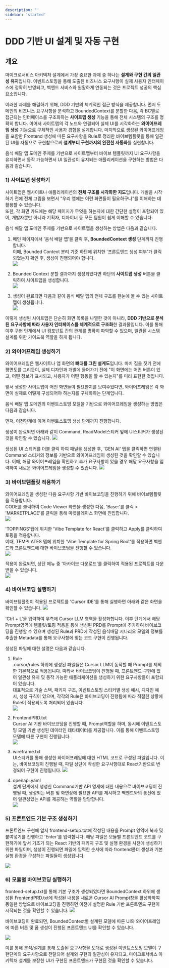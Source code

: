 ```yaml
---
description: ''
sidebar: 'started'
---
```

# DDD 기반 UI 설계 및 자동 구현

## 개요

마이크로서비스 아키텍처 설계에서 가장 중요한 과제 중 하나는 **설계와 구현 간의 일관성 유지**입니다. 이벤트스토밍을 통해 도출된 비즈니스 요구사항이 실제 사용자 인터페이스에 정확히 반영되고, 백엔드 서비스와 원활하게 연동되는 것은 프로젝트 성공의 핵심 요소입니다.

이러한 과제를 해결하기 위해, DDD 기반의 체계적인 접근 방식을 제공합니다. 먼저 도메인의 비즈니스 요구사항을 분석하고 BoundedContext를 분할한 다음, 각 BC별로 접근되는 인터페이스를 구조화하는 **사이트맵 생성** 기능을 통해 전체 시스템의 구조를 명확히 합니다. 이어서 사이트맵의 각 노드와 연결되어 실제 UI를 시각화하는 **와이어프레임 생성** 기능으로 구체적인 사용자 경험을 설계합니다. 마지막으로 생성된 와이어프레임을 포함한 Frontend 생성에 따른 요구사항을 Rule로 정리한 바이브템플릿을 통해 일관된 UI를 자동으로 구현함으로써 **설계부터 구현까지의 완전한 자동화**를 실현합니다.

음식 배달 앱 도메인 주제를 기반으로 사이트맵부터 바이브 템플릿까지 UI 요구사항을 유지하면서 동작 가능하면서 UI 일관성이 유지되는 애플리케이션을 구현하는 방법은 다음과 같습니다.

### 1) 사이트맵 생성하기
사이트맵은 웹사이트나 애플리케이션의 **전체 구조를 시각화한 지도**입니다. 개발을 시작하기 전에 전체 그림을 보면서 "우리 앱에는 이런 화면들이 필요하구나"를 이해하는 데 활용할 수 있습니다. <br>
또한, 각 화면 카드에는 해당 페이지가 무엇을 하는지에 대한 간단한 설명이 포함되어 있어, 개발자뿐만 아니라 기획자, 디자이너 등 모든 팀원이 쉽게 이해할 수 있습니다.

음식 배달 앱 도메인 주제를 기반으로 사이트맵을 생성하는 방법은 다음과 같습니다. <br>

1) 메인 페이지에서 '음식 배달 앱'을 클릭 후, **BoundedContext 생성** 단계까지 진행합니다.<br>
이때, Bounded Context 분리 기준 하단에 위치한 '프론트엔드 생성 여부'가 클릭 되었는지 확인 후, 생성이 진행되어야 합니다.<br>
![](../../src/img/ui-generate/ui-generate-image-1.png)

2) Bounded Context 분할 결과까지 생성되었다면 하단의 **사이트맵 생성** 버튼을 클릭하여 사이트맵을 생성합니다. <br>
![](../../src/img/ui-generate/ui-generate-image-2.png)

3) 생성이 완료되면 다음과 같이 음식 배달 앱의 전체 구조를 한눈에 볼 수 있는 사이트맵이 생성됩니다. <br>
![](../../src/img/ui-generate/ui-generate-image-3.png)

이렇게 생성된 사이트맵은 단순히 화면 목록을 나열한 것이 아니라, **DDD 기반으로 분석된 요구사항에 따라 사용자 인터페이스를 체계적으로 구조화**한 결과물입니다. 이를 통해 이후 구현 단계에서 UI 컴포넌트 간의 관계를 명확히 파악할 수 있으며, 일관된 시스템 설계를 위한 가이드북 역할을 하게 됩니다.

### 2) 와이어프레임 생성하기
와이어프레임은 웹사이트나 앱 화면의 **뼈대를 그린 설계도**입니다. 마치 집을 짓기 전에 평면도를 그리듯이, 실제 디자인과 개발에 들어가기 전에 "이 화면에는 어떤 버튼이 있고, 어떤 정보가 표시되고, 사용자가 어떤 행동을 할 수 있는지"를 미리 표현한 것입니다. 

앞서 생성한 사이트맵이 어떤 화면들이 필요한지를 보여주었다면, 와이어프레임은 각 화면이 실제로 어떻게 구성되어야 하는지를 구체화하는 단계입니다.

음식 배달 앱 도메인의 이벤트스토밍 모델을 기반으로 와이어프레임을 생성하는 방법은 다음과 같습니다.

먼저, 이전단계에 이어 이벤트스토밍 생성 단계까지 진행합니다.

생성이 완료되면 아래와 같이 Command, ReadModel스티커 앞에 UI스티커가 생성된것을 확인할 수 있습니다.
![](../../src/img/ui-generate/ui-generate-image-4.png)


생성된 UI 스티커를 더블 클릭 하여 패널을 생성한 후, 'GEN AI' 탭을 클릭하면 연결된 Command 스티커의 정보를 기반으로 와이어프레임이 생성된 것을 확인할 수 있습니다.
이때, 해당 와이어프레임을 확인하고 추가 요구사항이 있을 경우 해당 요구사항을 입력하여 새로운 와이어프레임을 생성할 수 있습니다.
![](../../src/img/ui-generate/ui-generate-image-5.png)


### 3) 바이브템플릿 적용하기
와이어프레임을 생성한 다음 요구사항 기반 바이브코딩을 진행하기 위해 바이브템플릿을 적용합니다.<br>
CODE를 클릭하여 Code Viewer 화면을 생성한 다음, 'Base:'를 클릭 > 'MARKETPLACE'를 클릭을 통해 마켓플레이스 화면에 진입합니다.<br>
![](../../src/img/ui-generate/ui-generate-4.png)


'TOPPINGS'탭에 위치한 'Vibe Template for React'를 클릭하고 Apply를 클릭하여 토핑을 적용합니다.<br>
이때, TEMPLATES 탭에 위치한 'Vibe Template for Spring Boot'를 적용하면 백엔드와 프론트엔드에 대한 바이브코딩을 진행할 수 있습니다.<br>
![](../../src/img/ui-generate/ui-generate-5.png)

적용이 완료되면, 상단 메뉴 중 '아카이브 다운로드'를 클릭하여 적용된 프로젝트를 다운받을 수 있습니다.<br>
![](../../src/img/ui-generate/ui-generate-6.png)

### 4) 바이브코딩 실행하기
바이브템플릿이 적용된 프로젝트를 'Cursor IDE'를 통해 실행하면 아래와 같은 화면을 확인할 수 있습니다.
![](../../src/img/ui-generate/ui-generate-7.png)

'Ctrl + L'을 입력하여 우측에 Cursor LLM 영역을 활성화합니다. 이후 단계에서 해당 Prompt영역에 템플릿/토핑 적용을 통해 생성된 PRD를 Prompt에 추가하여 바이브코딩을 진행할 수 있으며 생성된 Rule과 PRD에 작성된 음식배달 시나리오 모델의 정보를 추출한 Metadata를 통해 요구사항에 맞는 코드 구현이 진행됩니다.

생성된 파일에 대한 설명은 다음과 같습니다.

1. Rule <br>
    .cursor/rules 하위에 생성된 파일들은 Cursor LLM이 동작할 때 Prompt를 제외한 기본적으로 적용됩니다. 따라서 바이브코딩이 진행될 때, 프론트엔드 구현에 있어 일관성 유지 및 동작 가능한 애플리케이션을 생성하기 위한 요구사항들이 포함되어 있습니다. <br>
    대표적으로 기술 스택, 패키지 구조, 이벤트스토밍 스티커별 생성 예시, 디자인 예시, 생성 규칙이 있으며, 각각의 Rule은 바이브코딩이 진행됨에 따라 적절한 상황에 Rule이 적용되도록 처리되어 있습니다.<br>
    ![](../../src/img/ui-generate/ui-generate-9.png)

2. FrontendPRD.txt <br>
    Cursor AI 기반 바이브코딩을 진행할 때, Prompt역할을 하며, 동시에 이벤트스토밍 모델 기반 생성된 데이터인 데타데이터를 제공합니다. 이를 통해 이벤트스토밍 모델에 따른 구현이 진행됩니다.<br>
    ![](../../src/img/ui-generate/ui-generate-10.png)

3. wireframe.txt <br>
    UI스티커를 통해 생성한 와이어프레임에 대한 HTML 코드로 구성된 파일입니다. 이는, 바이브코딩이 진행될 때, 파일 상단에 작성한 요구사항대로 React기반으로 변경되어 구현이 진행됩니다.
    ![](../../src/img/ui-generate/ui-generate-11.png)

4. openapi.yaml <br>
    설계 단계에서 생성한 Command기반 API 명세에 대한 내용으로 바이브코딩이 진행될 때, 생성되는 버튼 및 화면상에 필요한 API를 제시하고 백엔드와의 통신에 있어 일관성있는 API를 제공하는 역할을 담당합니다.<br>
    ![](../../src/img/ui-generate/ui-generate-12.png)

### 5) 프론트엔드 기본 구조 생성하기
프론트엔드 구현에 앞서 frontend-setup.txt에 작성된 내용을 Prompt 영역에 복사 및 붙여넣기를 진행하고 'Enter'를 입력합니다.
해당 파일은 모듈별 프론트엔드 코드를 구현하기에 앞서 기초가 되는 React 기반의 패키지 구조 및 실행 환경을 사전에 생성하기 위한 파일이며, 생성이 진행되면 파일에 입력한 순서에 따라 frontend폴더 생성과 기본 실행 환경을 구성하는 파일들이 생성됩니다.

![](../../src/img/ui-generate/ui-generate-13.png)

### 6) 모듈별 바이브코딩 실행하기
frontend-setup.txt를 통해 기본 구조가 생성되었다면 BoundedContext 하위에 생성된 FrontendPRD.txt에 작성된 내용을 새로운 Cursor AI Prompt창을 활성화하여 동일한 방법으로 바이브코딩을 진행하면 이전에 설명한 Rule 기반 프론트엔드 구현이 시작되는 것을 확인할 수 있습니다.
![](../../src/img/ui-generate/ui-generate-14.png)

바이브코딩이 완료되면, BoundedContext별 설계된 모델에 따른 UI와 와이어프레임에 따른 버튼 및 폼 생성이 진행된 프론트엔드 UI를 확인할 수 있습니다.

![](../../src/img/ui-generate/ui-generate-15.png)


이를 통해 분석/설계를 통해 도출된 요구사항을 토대로 생성된 이벤트스토밍 모델이 구현단계의 요구사항으로 전달되어 설계와 구현의 일관성이 유지되고, 마이크로서비스 아키텍처 설계를 보장한 UI가 구현된 프론트엔드가 구현된 것을 확인할 수 있습니다.